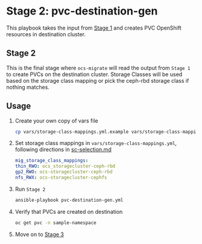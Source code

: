 # Stage 2: pvc-destination-gen

This playbook takes the input from [Stage 1](../1_pvc_data_gen) and creates PVC OpenShift resources in destination cluster.

## Stage 2

This is the final stage where `ocs-migrate` will read the output from `Stage 1` to create PVCs on the destination cluster.
Storage Classes will be used based on the storage class mapping or pick the ceph-rbd storage class if nothing matches.

## Usage

1. Create your own copy of vars file

    ```bash
    cp vars/storage-class-mappings.yml.example vars/storage-class-mappings.yml
    ```

1. Set storage class mappings in `vars/storage-class-mappings.yml`, following directions in [sc-selection.md](../docs/sc-selection.md)

    ```yaml
    mig_storage_class_mappings:
    thin_RWO: ocs_storagecluster-ceph-rbd
    gp2_RWO: ocs-storagecluster-ceph-rbd
    nfs_RWX: ocs-storagecluster-cephfs
    ```

1. Run `Stage 2`

    ```bash
    ansible-playbook pvc-destination-gen.yml
    ```

1. Verify that PVCs are created on destination

    ```bash
    oc get pvc -n sample-namespace
    ```

1. Move on to [Stage 3](../3_run_rsync)
